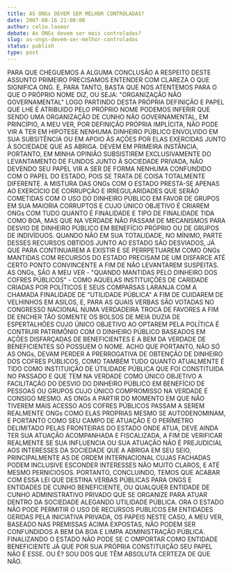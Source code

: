 ```yaml
---
title: AS ONGs DEVEM SER MELHOR CONTROLADAS?
date: 2007-08-16 21:00:00
author: celio.lasmar
debate: As ONGs devem ser mais controladas?
slug: as-ongs-devem-ser-melhor-controladas
status: publish 
type: post
---
```


PARA QUE CHEGUEMOS A ALGUMA CONCLUSÃO A RESPEITO DESTE ASSUNTO PRIMEIRO PRECISAMOS ENTENDER COM CLAREZA O QUE SIGNIFICA ONG. E, PARA TANTO, BASTA QUE NOS ATENTEMOS PARA O QUE O PRÓPRIO NOME DIZ, OU SEJA: "ORGANIZAÇÃO NÃO GOVERNAMENTAL" LOGO PARTINDO DESTA PRÓPRIA DEFINIÇÃO E PAPEL QUE LHE É ATRIBUIDO PELO PRÓPRIO NOME PODEMOS INFERIR QUE SENDO UMA ORGANIZAÇÃO DE CUNHO NÃO GOVERNAMENTAL, EM PRINCÍPIO, A MEU VER, POR DEFINIÇÃO PRÓPRIA IMPLÍCITA, NÃO PODE VIR A TER EM HIPOTESE NENHUMA DINHEIRO PÚBLICO ENVOLVIDO EM SUA SUBSITÊNCIA OU EM APOIO ÀS AÇÕES POR ELAS EXERCIDAS JUNTO À SOCIEDADE QUE AS ABRIGA. DEVEM EM PRIMEIRA INSTÂNCIA, PORTANTO, EM MINHA OPINIÃO SUBSISTIREM EXCLUSIVAMENTE DO LEVANTAMENTO DE FUNDOS JUNTO À SOCIEDADE PRIVADA, NÃO DEVENDO SEU PAPEL VIR A SER DE FORMA NENHUMA CONFUNDIDO COM O PAPEL DO ESTADO, POIS SE TRATA DE COISA TOTALMENTE DIFERENTE. A MISTURA DAS ONGs COM O ESTADO PRESTA-SE APENAS AO EXERCÍCIO DE CORRUPÇÃO E IRREGULARIDADES QUE SERÃO COMETIDAS COM O USO DO DINHEIRO PÚBLICO EM FAVOR DE GRUPOS EM SUA MAIORIA CORRUPTOS E CUJO ÚNICO OBJETIVO É CRIAREM ONGs COM TUDO QUANTO É FINALIDADE E TIPO DE FINALIDADE TIDA COMO BOA, MAS QUE NA VERDADE NÃO PASSAM DE MECANISMOS PARA DESVIO DE DINHEIRO PÚBLICO EM BENEFÍCIO PRÓPRIO OU DE GRUPOS DE INDIVÍDUOS. QUANDO NÃO EM SUA TOTALIDADE, NO MÍNIMO, PARTE DESSES RECURSOS OBTIDOS JUNTO AO ESTADO SÃO DESVIADOS, JÁ QUE PARA CONTINUAREM A EXISTIR E SE PERRPETUAREM COMO ONGs MANTIDAS COM RECURSOS DO ESTADO PRECISAM DE UM DISFARCE ATÉ CERTO PONTO CONVINCENTE A FIM DE NÃO LEVANTAREM SUSPEITAS. AS ONGs, SÃO A MEU VER - "QUANDO MANTIDAS PELO DINHEIRO DOS COFRES PÚBLICOS" - COMO AQUELAS INSTITUIÇÕES DE CARIDADE CRIADAS POR POLÍTICOS E SEUS COMPARSAS LARANJA COM A CHAMADA FINALIDADE DE "UTILIDADE PÚBLICA" A FIM DE CUIDAREM DE VELHINHOS EM ASILOS, E, PARA AS QUAIS VERBAS SÃO VOTADAS NO CONGRESSO NACIONAL NUMA VERDADEIRA TROCA DE FAVORES A FIM DE ENCHER TÃO SOMENTE OS BOLSOS DE MEIA DUZIA DE ESPERTALHÕES CUJO ÚNICO OBJETIVO AO OPTAREM PELA POLÍTICA É CONTRUIR PATRIMÔNIO COM O DINHEIRO PÚBLICO BASEADOS EM AÇÕES DISFARÇADAS DE BENEFICIENTES E A BEM DA VERDADE DE BENEFICIENTES SÓ POSSUEM O NOME. ACHO QUE PORTANTO, NÃO SÓ AS ONGs, DEVAM PERDER A PRERROGATIVA DE OBTENÇÃO DE DINHEIRO DOS COFRES PÚBLICOS, COMO TAMBÉM TUDO QUANTO ATUALMENTE É TIDO COMO INSTITUIÇÃO DE ÚTILIDADE PÚBLICA QUE FOI CONSTITUIDA NO PASSADO E QUE TEM NA VERDADE COMO ÚNICO OBJETIVO A FACILITAÇÃO DO DESVIO DO DINHEIRO PÚBLICO EM BENEFÍCIO DE PESSOAS OU GRUPOS CUJO ÚNICO COMPROMISSO NA VERDADE É CONSIGO MESMO. AS ONGs A PARTIR DO MOMENTO EM QUE NÃO TIVEREM MAIS ACESSO AOS COFRES PÚBLICOS PASSAM A SEREM REALMENTE ONGs COMO ELAS PROPRIAS MESMO SE AUTODENOMINAM, E PORTANTO COMO SEU CAMPO DE ATUAÇÃO É O PERÍMETRO DELIMITADO PELAS FRONTEIRAS DO ESTADO ONDE ATUA, DEVE AINDA TER SUA ATUAÇÃO ACOMPANHADA E FISCALIZADA, A FIM DE VERIFICAR REALMENTE SE SUA INFLUENCIA OU SUA ATUAÇÃO NÃO É PREJUDICIAL AOS INTERESSES DA SOCIEDADE QUE A ABRIGA EM SEU SEIO, PRINCIPALMENTE AS DE ORDEM INTERNACIONAL CUJAS FACHADAS PODEM INCLUSIVE ESCONDER INTERESSES NÃO MUITO CLAROS, E ATÉ MESMO PERNICIOSOS. PORTANTO, CONCLUINDO, TEMOS QUE ACABAR COM ESSA LEI QUE DESTINA VERBAS PÚBLICAS PARA ONGS E ENTIDADES DE CUNHO BENEFICIENTE, OU QUALQUER ENTIDADE DE CUNHO ADMINISTRATIVO PRIVADO QUE SE ORGANIZE PARA ATUAR DENTRO DA SOCIEDADE ALEGANDO UTILIDADE PÚBLICA. ORA O ESTADO NÃO PODE PERMITIR O USO DE RECURSOS PUBLICOS EM ENTIDADES GERIDAS PELA INICIATIVA PRIVADA, OS PAPEIS NESTE CASO, A MEU VER, BASEADO NAS PREMISSAS ACIMA EXPOSTAS, NÃO PODEM SER CONFUNDIDOS A BEM DA BOA E LIMPA ADMINISTRAÇÃO PÚBLICA. FINALIZANDO O ESTADO NÃO PODE SE C OMPORTAR COMO ENTIDADE BENEFICIENTE JÁ QUE POR SUA PRÓPRIA CONSTITUIÇÃO SEU PAPEL NÃO É ESSE. OU É? SOU DOS QUE TÊM ABSOLUTA CERTEZA DE QUE NÃO.
